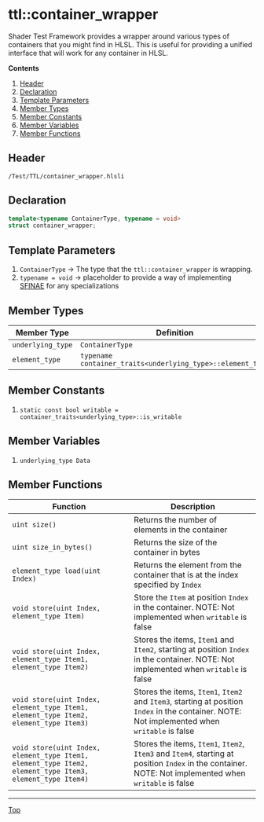 # ttl::container_wrapper

Shader Test Framework provides a wrapper around various types of containers that you might find in HLSL. This is useful for providing a unified interface that will work for any container in HLSL.

**Contents**
1. [Header](#header)
2. [Declaration](#declaration)
3. [Template Parameters](#template-parameters)
4. [Member Types](#member-types)
5. [Member Constants](#member-constants)
6. [Member Variables](#member-variables)
7. [Member Functions](#member-functions)

## Header

`/Test/TTL/container_wrapper.hlsli`

## Declaration

```c++
template<typename ContainerType, typename = void>
struct container_wrapper;
```

## Template Parameters

1. `ContainerType` -> The type that the `ttl::container_wrapper` is wrapping.
2. `typename = void` -> placeholder to provide a way of implementing [SFINAE](https://www.cppstories.com/2016/02/notes-on-c-sfinae/) for any specializations

## Member Types

| Member Type | Definition |
|-------------|------------|
|`underlying_type`| `ContainerType`|
| `element_type` | `typename container_traits<underlying_type>::element_type`|

## Member Constants

1. `static const bool writable = container_traits<underlying_type>::is_writable`

## Member Variables

1. `underlying_type Data`

## Member Functions

| Function | Description |
|---------------|-------------|
| `uint size()` | Returns the number of elements in the container |
| `uint size_in_bytes()` | Returns the size of the container in bytes |
| `element_type load(uint Index)` | Returns the element from the container that is at the index specified by `Index` |
| `void store(uint Index, element_type Item)` | Store the `Item` at position `Index` in the container. NOTE: Not implemented when `writable` is false |
| `void store(uint Index, element_type Item1, element_type Item2)` | Stores the items, `Item1` and `Item2`, starting at position `Index` in the container. NOTE: Not implemented when `writable` is false |
| `void store(uint Index, element_type Item1, element_type Item2, element_type Item3)` | Stores the items, `Item1`, `Item2` and `Item3`, starting at position `Index` in the container. NOTE: Not implemented when `writable` is false |
| `void store(uint Index, element_type Item1, element_type Item2, element_type Item3, element_type Item4)` | Stores the items, `Item1`, `Item2`, `Item3` and `Item4`, starting at position `Index` in the container. NOTE: Not implemented when `writable` is false |

---

[Top](#ttlcontainer_wrapper)